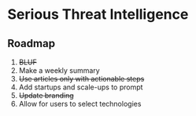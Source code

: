 # Serious Threat Intelligence

## Roadmap
1. ~~BLUF~~
2. Make a weekly summary
3. ~~Use articles only with actionable steps~~
4. Add startups and scale-ups to prompt
5. ~~Update branding~~
6. Allow for users to select technologies